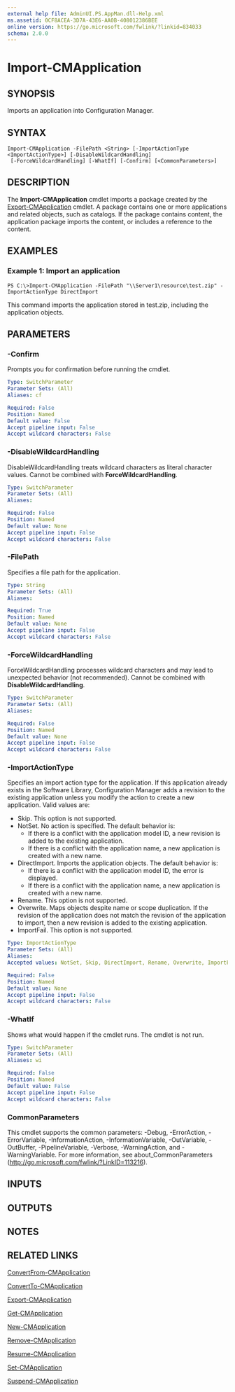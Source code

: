 ```yaml
---
external help file: AdminUI.PS.AppMan.dll-Help.xml
ms.assetid: 0CF8ACEA-3D7A-43E6-AA0B-408012386BEE
online version: https://go.microsoft.com/fwlink/?linkid=834033
schema: 2.0.0
---
```


# Import-CMApplication

## SYNOPSIS
Imports an application into Configuration Manager.

## SYNTAX

```
Import-CMApplication -FilePath <String> [-ImportActionType <ImportActionType>] [-DisableWildcardHandling]
 [-ForceWildcardHandling] [-WhatIf] [-Confirm] [<CommonParameters>]
```

## DESCRIPTION
The **Import-CMApplication** cmdlet imports a package created by the [Export-CMApplication](Export-CMApplication.cm) cmdlet.
A package contains one or more applications and related objects, such as catalogs.
If the package contains content, the application package imports the content, or includes a reference to the content.

## EXAMPLES

### Example 1: Import an application
```
PS C:\>Import-CMApplication -FilePath "\\Server1\resource\test.zip" -ImportActionType DirectImport
```

This command imports the application stored in test.zip, including the application objects.

## PARAMETERS

### -Confirm
Prompts you for confirmation before running the cmdlet.

```yaml
Type: SwitchParameter
Parameter Sets: (All)
Aliases: cf

Required: False
Position: Named
Default value: False
Accept pipeline input: False
Accept wildcard characters: False
```

### -DisableWildcardHandling
DisableWildcardHandling treats wildcard characters as literal character values. Cannot be combined with **ForceWildcardHandling**.

```yaml
Type: SwitchParameter
Parameter Sets: (All)
Aliases: 

Required: False
Position: Named
Default value: None
Accept pipeline input: False
Accept wildcard characters: False
```

### -FilePath
Specifies a file path for the application.

```yaml
Type: String
Parameter Sets: (All)
Aliases: 

Required: True
Position: Named
Default value: None
Accept pipeline input: False
Accept wildcard characters: False
```

### -ForceWildcardHandling
ForceWildcardHandling processes wildcard characters and may lead to unexpected behavior (not recommended). Cannot be combined with **DisableWildcardHandling**.

```yaml
Type: SwitchParameter
Parameter Sets: (All)
Aliases: 

Required: False
Position: Named
Default value: None
Accept pipeline input: False
Accept wildcard characters: False
```

### -ImportActionType
Specifies an import action type for the application.
If this application already exists in the Software Library, Configuration Manager adds a revision to the existing application unless you modify the action to create a new application.
Valid values are:

- Skip.
This option is not supported.
- NotSet.
No action is specified.
The default behavior is:
    - If there is a conflict with the application model ID, a new revision is added to the existing application.
    - If there is a conflict with the application name, a new application is created with a new name.
- DirectImport.
Imports the application objects.
The default behavior is:
    - If there is a conflict with the application model ID, the error is displayed.
    - If there is a conflict with the application name, a new application is created with a new name.
- Rename.
This option is not supported.
- Overwrite.
Maps objects despite name or scope duplication.
If the revision of the application does not match the revision of the application to import, then a new revision is added to the existing application.
- ImportFail.
This option is not supported.

```yaml
Type: ImportActionType
Parameter Sets: (All)
Aliases: 
Accepted values: NotSet, Skip, DirectImport, Rename, Overwrite, ImportFail

Required: False
Position: Named
Default value: None
Accept pipeline input: False
Accept wildcard characters: False
```

### -WhatIf
Shows what would happen if the cmdlet runs.
The cmdlet is not run.

```yaml
Type: SwitchParameter
Parameter Sets: (All)
Aliases: wi

Required: False
Position: Named
Default value: False
Accept pipeline input: False
Accept wildcard characters: False
```

### CommonParameters
This cmdlet supports the common parameters: -Debug, -ErrorAction, -ErrorVariable, -InformationAction, -InformationVariable, -OutVariable, -OutBuffer, -PipelineVariable, -Verbose, -WarningAction, and -WarningVariable. For more information, see about_CommonParameters (http://go.microsoft.com/fwlink/?LinkID=113216).

## INPUTS

## OUTPUTS

## NOTES

## RELATED LINKS

[ConvertFrom-CMApplication](ConvertFrom-CMApplication.md)

[ConvertTo-CMApplication](ConvertTo-CMApplication.md)

[Export-CMApplication](Export-CMApplication.md)

[Get-CMApplication](Get-CMApplication.md)

[New-CMApplication](New-CMApplication.md)

[Remove-CMApplication](Remove-CMApplication.md)

[Resume-CMApplication](Resume-CMApplication.md)

[Set-CMApplication](Set-CMApplication.md)

[Suspend-CMApplication](Suspend-CMApplication.md)
